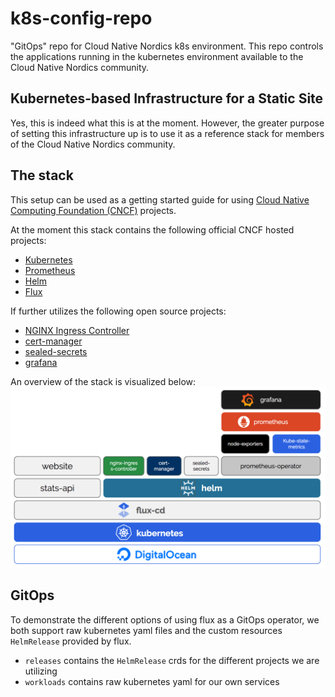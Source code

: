 # k8s-config-repo 
"GitOps" repo for Cloud Native Nordics k8s environment. This repo controls the applications running in the kubernetes environment available to the Cloud Native Nordics community. 

## Kubernetes-based Infrastructure for a Static Site
Yes, this is indeed what this is at the moment. However, the greater purpose of setting this infrastructure up is to use it as a reference stack for members of the Cloud Native Nordics community.

## The stack
This setup can be used as a getting started guide for using [Cloud Native Computing Foundation (CNCF)](https://www.cncf.io) projects. 

At the moment this stack contains the following official CNCF hosted projects: 

* [Kubernetes](https://github.com/kubernetes/kubernetes)
* [Prometheus](https://github.com/prometheus/prometheus)
* [Helm](https://github.com/helm/helm)
* [Flux](https://github.com/fluxcd/flux)

If further utilizes the following open source projects:

* [NGINX Ingress Controller](https://github.com/kubernetes/ingress-nginx)
* [cert-manager](https://github.com/kubernetes/ingress-nginx)
* [sealed-secrets](https://github.com/bitnami-labs/sealed-secrets)
* [grafana](https://github.com/grafana/grafana)

An overview of the stack is visualized below:
![](docs/reference_stack.png)

## GitOps

To demonstrate the different options of using flux as a GitOps operator, we both support raw kubernetes yaml files and the custom resources `HelmRelease` provided by flux. 

* `releases` contains the `HelmRelease` crds for the different projects we are utilizing
* `workloads` contains raw kubernetes yaml for our own services

